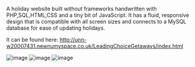 A holiday website built without frameworks handwritten with PHP,SQL,HTML,CSS and a tiny bit of JavaScript. It has a fluid, responsive design that is compatible with all screen sizes and connects to a MySQL database for ease of updating holidays.

It can be found here: http://unn-w20007431.newnumyspace.co.uk/LeadingChoiceGetaways/index.html 

![image](https://user-images.githubusercontent.com/87831546/144909996-1b5eca66-ba1e-40c5-baac-138289ad3b7d.png)
![image](https://user-images.githubusercontent.com/87831546/144910188-d09789c5-dcbd-4452-bee8-1aa6254e91d0.png)
![image](https://user-images.githubusercontent.com/87831546/144910771-afe1cf06-d02b-4e86-b603-fd224fd2bfcc.png)
